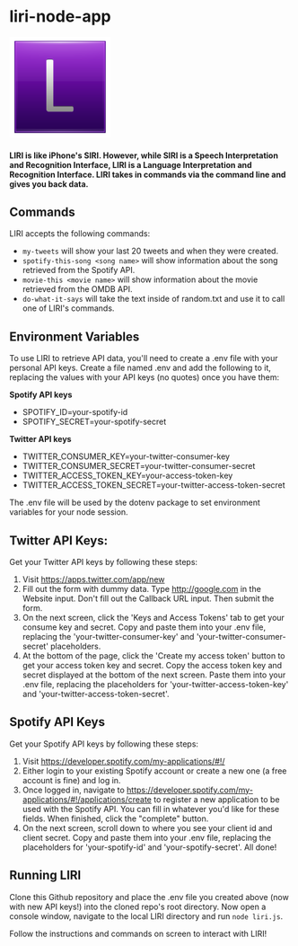 # liri-node-app

<img src="letterL.png" alt="LIRI" width="180" height="180">

#### LIRI is like iPhone's SIRI. However, while SIRI is a Speech Interpretation and Recognition Interface, LIRI is a Language Interpretation and Recognition Interface. LIRI takes in commands via the command line and gives you back data.

## Commands

LIRI accepts the following commands:

* `my-tweets` will show your last 20 tweets and when they were created.
* `spotify-this-song <song name>` will show information about the song retrieved from the Spotify API.
* `movie-this <movie name>` will show information about the movie retrieved from the OMDB API.
* `do-what-it-says` will take the text inside of random.txt and use it to call one of LIRI's commands.

## Environment Variables

To use LIRI to retrieve API data, you'll need to create a .env file with your personal API keys. Create a file named .env and add the following to it, replacing the values with your API keys (no quotes) once you have them:

**Spotify API keys**

* SPOTIFY_ID=your-spotify-id
* SPOTIFY_SECRET=your-spotify-secret

**Twitter API keys**

* TWITTER_CONSUMER_KEY=your-twitter-consumer-key
* TWITTER_CONSUMER_SECRET=your-twitter-consumer-secret
* TWITTER_ACCESS_TOKEN_KEY=your-access-token-key
* TWITTER_ACCESS_TOKEN_SECRET=your-twitter-access-token-secret

The .env file will be used by the dotenv package to set environment variables for your node session.

## Twitter API Keys:

Get your Twitter API keys by following these steps:

1. Visit https://apps.twitter.com/app/new
2. Fill out the form with dummy data. Type http://google.com in the Website input. Don't fill out the Callback URL input. Then submit the form.
3. On the next screen, click the 'Keys and Access Tokens' tab to get your consume key and secret. Copy and paste them into your .env file, replacing the 'your-twitter-consumer-key' and 'your-twitter-consumer-secret' placeholders.
4. At the bottom of the page, click the 'Create my access token' button to get your access token key and secret. Copy the access token key and secret displayed at the bottom of the next screen. Paste them into your .env file, replacing the placeholders for 'your-twitter-access-token-key' and 'your-twitter-access-token-secret'.

## Spotify API Keys

Get your Spotify API keys by following these steps:

1. Visit https://developer.spotify.com/my-applications/#!/
2. Either login to your existing Spotify account or create a new one (a free account is fine) and log in.
3. Once logged in, navigate to https://developer.spotify.com/my-applications/#!/applications/create to register a new application to be used with the Spotify API. You can fill in whatever you'd like for these fields. When finished, click the "complete" button.
4. On the next screen, scroll down to where you see your client id and client secret. Copy and paste them into your .env file, replacing the placeholders for 'your-spotify-id' and 'your-spotify-secret'. All done!

## Running LIRI

Clone this Github repository and place the .env file you created above (now with new API keys!) into the cloned repo's root directory. Now open a console window, navigate to the local LIRI directory and run `node liri.js`.

Follow the instructions and commands on screen to interact with LIRI!

